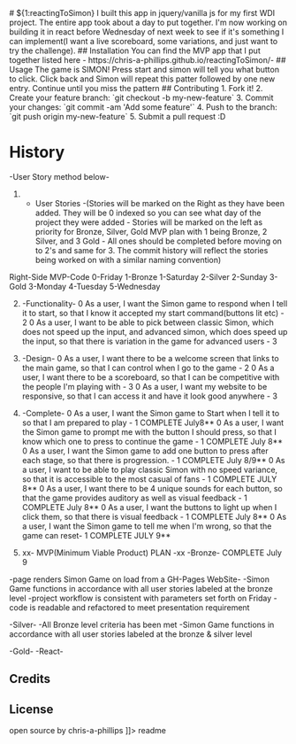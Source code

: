 <snippet>
  <content>
# ${1:reactingToSimon}
I built this app in jquery/vanilla js for my first WDI project. The entire app took about a day to put together. I'm now working on building it in react before Wednesday of next week to see if it's something I can implement(I want a live scoreboard, some variations, and just want to try the challenge).
## Installation
You can find the MVP app that I put together listed here - https://chris-a-phillips.github.io/reactingToSimon/-
## Usage
The game is SIMON! Press start and simon will tell you what button to click. Click back and Simon will repeat this patter followed by one new entry. Continue until you miss the pattern
## Contributing
1. Fork it!
2. Create your feature branch: `git checkout -b my-new-feature`
3. Commit your changes: `git commit -am 'Add some feature'`
4. Push to the branch: `git push origin my-new-feature`
5. Submit a pull request :D

# History

-User Story method below-

1. - User Stories -(Stories will be marked on the Right as they have been added. They will be 0 indexed so you can see what day of the project they were added - Stories will be marked on the left as priority for Bronze, Silver, Gold MVP plan with 1 being Bronze, 2 Silver, and 3 Gold - All ones should be completed before moving on to 2's and same for 3. The commit history will reflect the stories being worked on with a similar naming convention)

Right-Side              MVP-Code
0-Friday                1-Bronze
1-Saturday              2-Silver
2-Sunday                3-Gold
3-Monday
4-Tuesday
5-Wednesday


2. -Functionality-
0 As a user, I want the Simon game to respond when I tell it to start, so that I know it accepted my start command(buttons lit etc) - 2
0 As a user, I want to be able to pick between classic Simon, which does not speed up the input, and advanced simon, which does speed up the input, so that there is variation in the game for advanced users - 3

3. -Design-
0 As a user, I want there to be a welcome screen that links to the main game, so that I can control when I go to the game - 2
0 As a user, I want there to be a scoreboard, so that I can be competitive with the people I'm playing with - 3
0 As a user, I want my website to be responsive, so that I can access it and have it look good anywhere - 3


4. -Complete-
0 As a user, I want the Simon game to Start when I tell it to so that I am prepared to play - 1 COMPLETE July8**
0 As a user, I want the Simon game to prompt me with the button I should press, so that I know which one to press to continue the game - 1 COMPLETE July 8**
0 As a user, I want the Simon game to add one button to press after each stage, so that there is progression. - 1 COMPLETE July 8/9**
0 As a user, I want to be able to play classic Simon with no speed variance, so that it is accessible to the most casual of fans - 1 COMPLETE JULY 8**
0 As a user, I want there to be 4 unique sounds for each button, so that the game provides auditory as well as visual feedback - 1 COMPLETE July 8**
0 As a user, I want the buttons to light up when I click them, so that there is visual feedback - 1 COMPLETE July 8**
0 As a user, I want the Simon game to tell me when I'm wrong, so that the game can reset- 1 COMPLETE JULY 9**


5. xx- MVP(Minimum Viable Product) PLAN -xx
-Bronze- COMPLETE July 9

-page renders Simon Game on load from a GH-Pages WebSite-
-Simon Game functions in accordance with all user stories labeled at the bronze level
-project workflow is consistent with parameters set forth on Friday
-code is readable and refactored to meet presentation requirement

-Silver-
-All Bronze level criteria has been met
-Simon Game functions in accordance with all user stories labeled at the bronze & silver level


-Gold-
-React-

## Credits

## License
open source by chris-a-phillips
]]></content>
  <tabTrigger>readme</tabTrigger>
</snippet>
